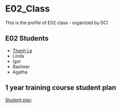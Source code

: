 # E02_Class
This is the profile of E02 class - organized by DCI

## E02 Students
- [Thanh Le](Thanh.md)
- Linda
- Igor
- Basheer
- Agatha

## 1 year training course student plan
[Student plan](/Images/course_calendar.pdf) 
